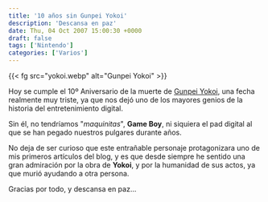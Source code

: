```yaml
---
title: '10 años sin Gunpei Yokoi'
description: 'Descansa en paz'
date: Thu, 04 Oct 2007 15:00:30 +0000
draft: false
tags: ['Nintendo']
categories: ['Varios']
---
```


{{< fg src="yokoi.webp" alt="Gunpei Yokoi" >}}

Hoy se cumple el 10º Aniversario de la muerte de [Gunpei Yokoi](/gunpei-yokoi/), una fecha realmente muy triste, ya que nos dejó uno de los mayores genios de la historia del entretenimiento digital.

Sin él, no tendríamos "_maquinitas_", **Game Boy**, ni siquiera el pad digital al que se han pegado nuestros pulgares durante años.

No deja de ser curioso que este entrañable personaje protagonizara uno de mis primeros artículos del blog, y es que desde siempre he sentido una gran admiración por la obra de **Yokoi**, y por la humanidad de sus actos, ya que murió ayudando a otra persona.

Gracias por todo, y descansa en paz...